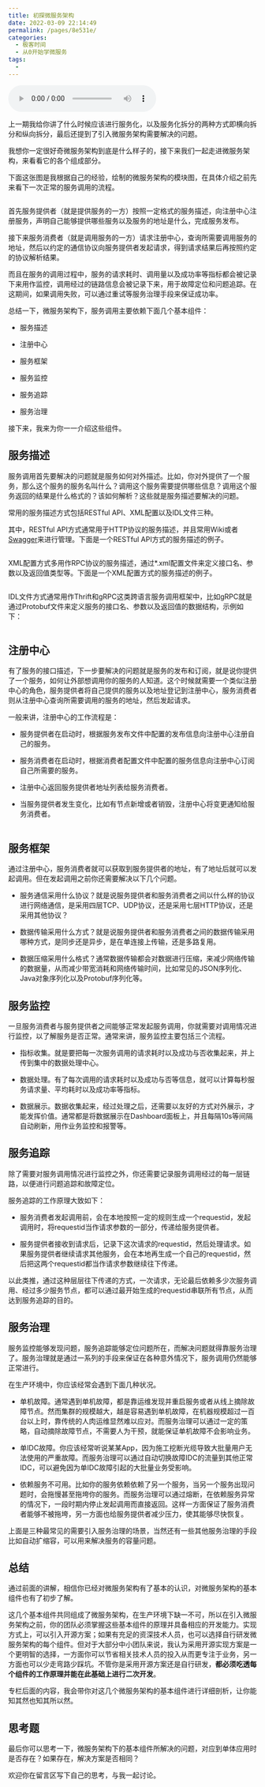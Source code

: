 ```yaml
---
title: 初探微服务架构
date: 2022-03-09 22:14:49
permalink: /pages/8e531e/
categories:
  - 极客时间
  - 从0开始学微服务
tags:
  - 
---
```

<audio title="03.初探微服务架构" src="https://static001.geekbang.org/resource/audio/ee/19/eef0a56574ba85fe8e066a8fc5824e19.mp3" controls="controls"></audio> 
<p>上一期我给你讲了什么时候应该进行服务化，以及服务化拆分的两种方式即横向拆分和纵向拆分，最后还提到了引入微服务架构需要解决的问题。</p>
<p>我想你一定很好奇微服务架构到底是什么样子的，接下来我们一起<span class="orange">走进微服务架构，来看看它的各个组成部分</span>。</p>
<p>下面这张图是我根据自己的经验，绘制的微服务架构的模块图，在具体介绍之前先来看下一次正常的服务调用的流程。</p>
<p><img src="https://static001.geekbang.org/resource/image/41/3b/419b77a39e6b7e4fcaa5456aa9d9253b.png" alt="" /></p>
<p>首先服务提供者（就是提供服务的一方）按照一定格式的服务描述，向注册中心注册服务，声明自己能够提供哪些服务以及服务的地址是什么，完成服务发布。</p>
<p>接下来服务消费者（就是调用服务的一方）请求注册中心，查询所需要调用服务的地址，然后以约定的通信协议向服务提供者发起请求，得到请求结果后再按照约定的协议解析结果。</p>
<p>而且在服务的调用过程中，服务的请求耗时、调用量以及成功率等指标都会被记录下来用作监控，调用经过的链路信息会被记录下来，用于故障定位和问题追踪。在这期间，如果调用失败，可以通过重试等服务治理手段来保证成功率。</p>
<p>总结一下，微服务架构下，服务调用主要依赖下面几个基本组件：</p>
<ul>
<li>
<p>服务描述</p>
</li>
<li>
<p>注册中心</p>
</li>
<li>
<p>服务框架</p>
</li>
<li>
<p>服务监控</p>
</li>
<li>
<p>服务追踪</p>
</li>
<li>
<p>服务治理</p>
</li>
</ul>
<p>接下来，我来为你一一介绍这些组件。</p>
<h2>服务描述</h2>
<p>服务调用首先要解决的问题就是服务如何对外描述。比如，你对外提供了一个服务，那么这个服务的服务名叫什么？调用这个服务需要提供哪些信息？调用这个服务返回的结果是什么格式的？该如何解析？这些就是服务描述要解决的问题。</p><!-- [[[read_end]]] -->
<p>常用的服务描述方式包括RESTful API、XML配置以及IDL文件三种。</p>
<p>其中，RESTful API方式通常用于HTTP协议的服务描述，并且常用Wiki或者<a href="http://swagger.io">Swagger</a>来进行管理。下面是一个RESTful API方式的服务描述的例子。</p>
<p><img src="https://static001.geekbang.org/resource/image/42/fa/426bc9df0543fbf8b54e8714fb9745fa.png" alt="" /></p>
<p></p>
<p>XML配置方式多用作RPC协议的服务描述，通过*.xml配置文件来定义接口名、参数以及返回值类型等。下面是一个XML配置方式的服务描述的例子。</p>
<p><img src="https://static001.geekbang.org/resource/image/fd/3f/fd877669241102a7b772611b98d4363f.png" alt="" /></p>
<p>IDL文件方式通常用作Thrift和gRPC这类跨语言服务调用框架中，比如gRPC就是通过Protobuf文件来定义服务的接口名、参数以及返回值的数据结构，示例如下：</p>
<p><img src="https://static001.geekbang.org/resource/image/4d/e2/4df2bfb8744227eb76f0a02b95736ce2.png" alt="" /></p>
<p></p>
<h2>注册中心</h2>
<p>有了服务的接口描述，下一步要解决的问题就是服务的发布和订阅，就是说你提供了一个服务，如何让外部想调用你的服务的人知道。这个时候就需要一个类似注册中心的角色，服务提供者将自己提供的服务以及地址登记到注册中心，服务消费者则从注册中心查询所需要调用的服务的地址，然后发起请求。</p>
<p>一般来讲，注册中心的工作流程是：</p>
<ul>
<li>
<p>服务提供者在启动时，根据服务发布文件中配置的发布信息向注册中心注册自己的服务。</p>
</li>
<li>
<p>服务消费者在启动时，根据消费者配置文件中配置的服务信息向注册中心订阅自己所需要的服务。</p>
</li>
<li>
<p>注册中心返回服务提供者地址列表给服务消费者。</p>
</li>
<li>
<p>当服务提供者发生变化，比如有节点新增或者销毁，注册中心将变更通知给服务消费者。</p>
</li>
</ul>
<p><img src="https://static001.geekbang.org/resource/image/6a/31/6a04d48fe530f5467a78cd658dbd1131.png" alt="" /></p>
<h2>服务框架</h2>
<p>通过注册中心，服务消费者就可以获取到服务提供者的地址，有了地址后就可以发起调用。但在发起调用之前你还需要解决以下几个问题。</p>
<ul>
<li>
<p>服务通信采用什么协议？就是说服务提供者和服务消费者之间以什么样的协议进行网络通信，是采用四层TCP、UDP协议，还是采用七层HTTP协议，还是采用其他协议？</p>
</li>
<li>
<p>数据传输采用什么方式？就是说服务提供者和服务消费者之间的数据传输采用哪种方式，是同步还是异步，是在单连接上传输，还是多路复用。</p>
</li>
<li>
<p>数据压缩采用什么格式？通常数据传输都会对数据进行压缩，来减少网络传输的数据量，从而减少带宽消耗和网络传输时间，比如常见的JSON序列化、Java对象序列化以及Protobuf序列化等。</p>
</li>
</ul>
<h2>服务监控</h2>
<p>一旦服务消费者与服务提供者之间能够正常发起服务调用，你就需要对调用情况进行监控，以了解服务是否正常。通常来讲，服务监控主要包括三个流程。</p>
<ul>
<li>
<p>指标收集。就是要把每一次服务调用的请求耗时以及成功与否收集起来，并上传到集中的数据处理中心。</p>
</li>
<li>
<p>数据处理。有了每次调用的请求耗时以及成功与否等信息，就可以计算每秒服务请求量、平均耗时以及成功率等指标。</p>
</li>
<li>
<p>数据展示。数据收集起来，经过处理之后，还需要以友好的方式对外展示，才能发挥价值。通常都是将数据展示在Dashboard面板上，并且每隔10s等间隔自动刷新，用作业务监控和报警等。</p>
</li>
</ul>
<h2>服务追踪</h2>
<p>除了需要对服务调用情况进行监控之外，你还需要记录服务调用经过的每一层链路，以便进行问题追踪和故障定位。</p>
<p>服务追踪的工作原理大致如下：</p>
<ul>
<li>
<p>服务消费者发起调用前，会在本地按照一定的规则生成一个requestid，发起调用时，将requestid当作请求参数的一部分，传递给服务提供者。</p>
</li>
<li>
<p>服务提供者接收到请求后，记录下这次请求的requestid，然后处理请求。如果服务提供者继续请求其他服务，会在本地再生成一个自己的requestid，然后把这两个requestid都当作请求参数继续往下传递。</p>
</li>
</ul>
<p>以此类推，通过这种层层往下传递的方式，一次请求，无论最后依赖多少次服务调用、经过多少服务节点，都可以通过最开始生成的requestid串联所有节点，从而达到服务追踪的目的。</p>
<h2>服务治理</h2>
<p>服务监控能够发现问题，服务追踪能够定位问题所在，而解决问题就得靠服务治理了。服务治理就是通过一系列的手段来保证在各种意外情况下，服务调用仍然能够正常进行。</p>
<p>在生产环境中，你应该经常会遇到下面几种状况。</p>
<ul>
<li>
<p>单机故障。通常遇到单机故障，都是靠运维发现并重启服务或者从线上摘除故障节点。然而集群的规模越大，越是容易遇到单机故障，在机器规模超过一百台以上时，靠传统的人肉运维显然难以应对。而服务治理可以通过一定的策略，自动摘除故障节点，不需要人为干预，就能保证单机故障不会影响业务。</p>
</li>
<li>
<p>单IDC故障。你应该经常听说某某App，因为施工挖断光缆导致大批量用户无法使用的严重故障。而服务治理可以通过自动切换故障IDC的流量到其他正常IDC，可以避免因为单IDC故障引起的大批量业务受影响。</p>
</li>
<li>
<p>依赖服务不可用。比如你的服务依赖依赖了另一个服务，当另一个服务出现问题时，会拖慢甚至拖垮你的服务。而服务治理可以通过熔断，在依赖服务异常的情况下，一段时期内停止发起调用而直接返回。这样一方面保证了服务消费者能够不被拖垮，另一方面也给服务提供者减少压力，使其能够尽快恢复。</p>
</li>
</ul>
<p>上面是三种最常见的需要引入服务治理的场景，当然还有一些其他服务治理的手段比如自动扩缩容，可以用来解决服务的容量问题。</p>
<h2>总结</h2>
<p>通过前面的讲解，相信你已经对微服务架构有了基本的认识，对微服务架构的基本组件也有了初步了解。</p>
<p>这几个基本组件共同组成了微服务架构，在生产环境下缺一不可，所以在引入微服务架构之前，你的团队必须掌握这些基本组件的原理并具备相应的开发能力。实现方式上，可以引入开源方案；如果有充足的资深技术人员，也可以选择自行研发微服务架构的每个组件。但对于大部分中小团队来说，我认为采用开源实现方案是一个更明智的选择，一方面你可以节省相关技术人员的投入从而更专注于业务，另一方面也可以少走弯路少踩坑。不管你是采用开源方案还是自行研发，<strong>都必须吃透每个组件的工作原理并能在此基础上进行二次开发</strong>。</p>
<p>专栏后面的内容，我会带你对这几个微服务架构的基本组件进行详细剖析，让你能知其然也知其所以然。</p>
<h2>思考题</h2>
<p>最后你可以思考一下，微服务架构下的基本组件所解决的问题，对应到单体应用时是否存在？如果存在，解决方案是否相同？</p>
<p>欢迎你在留言区写下自己的思考，与我一起讨论。</p>
<p></p>
